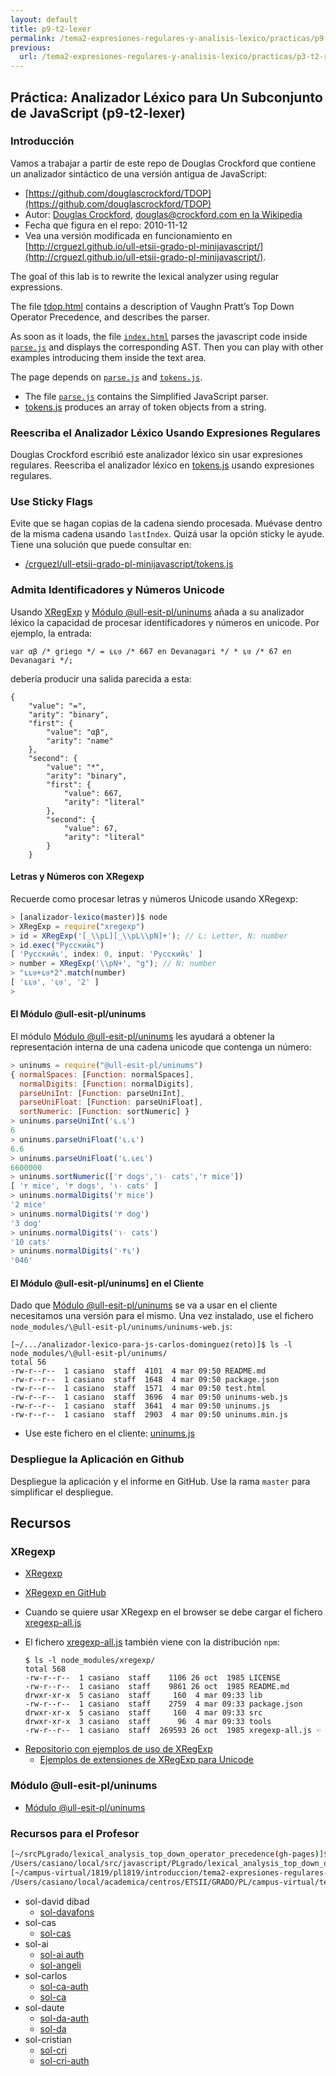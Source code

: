 ```yaml
---
layout: default
title: p9-t2-lexer
permalink: /tema2-expresiones-regulares-y-analisis-lexico/practicas/p9-t2-lexer
previous: 
  url: /tema2-expresiones-regulares-y-analisis-lexico/practicas/p3-t2-regexp/reto
---
```




## Práctica: Analizador Léxico para Un Subconjunto de JavaScript (p9-t2-lexer)


### Introducción

Vamos a trabajar a partir de este repo de Douglas Crockford que contiene un analizador sintáctico de una versión antigua de JavaScript:

-  [https://github.com/douglascrockford/TDOP](https://github.com/douglascrockford/TDOP)
-  Autor: [Douglas Crockford](http://www.crockford.com/), [douglas@crockford.com en la Wikipedia](https://en.wikipedia.org/wiki/Douglas_Crockford)
-  Fecha que figura en el repo: 2010-11-12
-  Vea una versión modificada en funcionamiento en [http://crguezl.github.io/ull-etsii-grado-pl-minijavascript/](http://crguezl.github.io/ull-etsii-grado-pl-minijavascript/). 
  

The goal of this lab is to rewrite the lexical analyzer using regular expressions.


The file [tdop.html](http://crguezl.github.io/ull-etsii-grado-pl-minijavascript/tdop.html) contains a description of Vaughn Pratt’s Top Down Operator
Precedence, and describes the parser.


As soon as it loads, the file [`index.html`](https://github.com/douglascrockford/TDOP/blob/master/index.html) parses the javascript code inside [`parse.js`](https://github.com/douglascrockford/TDOP/blob/master/parse.js) and displays the corresponding AST.
Then you can play with other examples introducing them inside the text area.

The page depends on [`parse.js`](https://github.com/douglascrockford/TDOP/blob/master/parse.js) and [`tokens.js`](https://github.com/douglascrockford/TDOP/blob/master/tokens.js).
-   The file [`parse.js`](https://github.com/douglascrockford/TDOP/blob/master/parse.js) contains the Simplified JavaScript parser.
-   [tokens.js](https://github.com/douglascrockford/TDOP/blob/master/tokens.js) produces an array of token objects from a string. 


### Reescriba el Analizador Léxico Usando Expresiones Regulares

Douglas Crockford escribió este analizador léxico sin usar expresiones
regulares. Reescriba el analizador léxico en [tokens.js](https://github.com/douglascrockford/TDOP/blob/master/tokens.js) usando expresiones regulares.

### Use Sticky Flags

Evite que se hagan copias de la cadena siendo procesada. Muévase
dentro de la misma cadena usando `lastIndex`. Quizá usar la opción sticky le ayude.
Tiene una solución que puede consultar en: 

- [/crguezl/ull-etsii-grado-pl-minijavascript/tokens.js](https://github.com/crguezl/ull-etsii-grado-pl-minijavascript/blob/gh-pages/tokens.js)

### Admita Identificadores y Números Unicode

Usando [XRegExp](http://xregexp.com/) y [Módulo @ull-esit-pl/uninums](https://www.npmjs.com/package/@ull-esit-pl/uninums) añada a su analizador léxico la capacidad de procesar identificadores y números en unicode.
Por ejemplo, la entrada:

```
var αβ /* griego */ = ६६७ /* 667 en Devanagari */ * ६७ /* 67 en Devanagari */;
```

debería producir una salida parecida a esta:

```
{
    "value": "=",
    "arity": "binary",
    "first": {
        "value": "αβ",
        "arity": "name"
    },
    "second": {
        "value": "*",
        "arity": "binary",
        "first": {
            "value": 667,
            "arity": "literal"
        },
        "second": {
            "value": 67,
            "arity": "literal"
        }
    }
```

#### Letras y Números con XRegexp

Recuerde como procesar letras y números Unicode usando XRegexp:

  ```js
  > [analizador-lexico(master)]$ node
  > XRegExp = require("xregexp")
  > id = XRegExp('[_\\pL][_\\pL\\pN]+'); // L: Letter, N: number
  > id.exec("Русский६")
  [ 'Русский६', index: 0, input: 'Русский६' ]
  > number = XRegExp('\\pN+', "g"); // N: number
  > "६६७+६७*2".match(number)
  [ '६६७', '६७', '2' ]
  > 
  ```

#### El Módulo @ull-esit-pl/uninums

El módulo [Módulo @ull-esit-pl/uninums](https://www.npmjs.com/package/@ull-esit-pl/uninums) les ayudará a obtener la representación interna de una cadena unicode que contenga un número:

```js
> uninums = require("@ull-esit-pl/uninums")
{ normalSpaces: [Function: normalSpaces],
  normalDigits: [Function: normalDigits],
  parseUniInt: [Function: parseUniInt],
  parseUniFloat: [Function: parseUniFloat],
  sortNumeric: [Function: sortNumeric] }
> uninums.parseUniInt('६.६')
6
> uninums.parseUniFloat('६.६')
6.6
> uninums.parseUniFloat('६.६e६')
6600000
> uninums.sortNumeric(['٣ dogs','١٠ cats','٢ mice']) 
[ '٢ mice', '٣ dogs', '١٠ cats' ]
> uninums.normalDigits('٢ mice')
'2 mice'
> uninums.normalDigits('٣ dog')
'3 dog'
> uninums.normalDigits('١٠ cats')
'10 cats'
> uninums.normalDigits('٠۴६')
'046'
```

#### El Módulo @ull-esit-pl/uninums] en el Cliente

Dado que [Módulo @ull-esit-pl/uninums](https://www.npmjs.com/package/@ull-esit-pl/uninums) se va a usar en el cliente necesitamos una versión para el mismo. Una vez instalado, use el fichero `node_modules/\@ull-esit-pl/uninums/uninums-web.js`:

```
[~/.../analizador-lexico-para-js-carlos-dominguez(reto)]$ ls -l node_modules/\@ull-esit-pl/uninums/
total 56
-rw-r--r--  1 casiano  staff  4101  4 mar 09:50 README.md
-rw-r--r--  1 casiano  staff  1648  4 mar 09:50 package.json
-rw-r--r--  1 casiano  staff  1571  4 mar 09:50 test.html
-rw-r--r--  1 casiano  staff  3696  4 mar 09:50 uninums-web.js
-rw-r--r--  1 casiano  staff  3641  4 mar 09:50 uninums.js
-rw-r--r--  1 casiano  staff  2903  4 mar 09:50 uninums.min.js
```

* Use este fichero en el cliente: [uninums.js](uninums.js)

### Despliegue la Aplicación en Github

Despliegue la aplicación y el informe en GitHub. Use la rama `master`
para simplificar el despliegue.

## Recursos

### XRegexp

* [XRegexp](http://xregexp.com/) 
- [XRegexp en GitHub](https://github.com/slevithan/xregexp)
- Cuando se quiere usar XRegexp en el browser se debe cargar el fichero [xregexp-all.js](https://unpkg.com/xregexp/xregexp-all.js)
- El fichero [xregexp-all.js](https://unpkg.com/xregexp/xregexp-all.js) también viene con la distribución `npm`:

  ```
  $ ls -l node_modules/xregexp/
  total 568
  -rw-r--r--  1 casiano  staff    1106 26 oct  1985 LICENSE
  -rw-r--r--  1 casiano  staff    9861 26 oct  1985 README.md
  drwxr-xr-x  5 casiano  staff     160  4 mar 09:33 lib
  -rw-r--r--  1 casiano  staff    2759  4 mar 09:33 package.json
  drwxr-xr-x  5 casiano  staff     160  4 mar 09:33 src
  drwxr-xr-x  3 casiano  staff      96  4 mar 09:33 tools
  -rw-r--r--  1 casiano  staff  269593 26 oct  1985 xregexp-all.js ☜
  ```

* [Repositorio con ejemplos de uso de XRegExp](https://github.com/ULL-ESIT-GRADOII-PL/xregexp-example) 
  * [Ejemplos de extensiones de XRegExp para Unicode](https://github.com/ULL-ESIT-GRADOII-PL/xregexp-example/blob/gh-pages/unicode.js)




### Módulo @ull-esit-pl/uninums

* [Módulo @ull-esit-pl/uninums](https://www.npmjs.com/package/@ull-esit-pl/uninums)

### Recursos para el Profesor

```bash
[~/srcPLgrado/lexical_analysis_top_down_operator_precedence(gh-pages)]$ pwd -P
/Users/casiano/local/src/javascript/PLgrado/lexical_analysis_top_down_operator_precedence
[~/campus-virtual/1819/pl1819/introduccion/tema2-expresiones-regulares-y-analisis-lexico/practicas/p4-t2-lexer/pl1718-solutions(master)]$ pwd -P
/Users/casiano/local/academica/centros/ETSII/GRADO/PL/campus-virtual/tema2-regexp-y-lexico/practica-analisis-lexico-tdop/solutions

```
* sol-david dibad
  * [sol-davafons](https://github.com/ULL-ESIT-PL-1819/p4-t2-lexer-Dibad)
* sol-cas
  * [sol-cas](https://github.com/ULL-ESIT-PL-1819/analizador-lexico-para-js)
* sol-ai
  * [sol-ai auth](https://github.com/ULL-ESIT-PL-1718/authentication-angeligareta)
  * [sol-angeli](https://github.com/ULL-ESIT-PL-1718/analizador-lexico-para-js-angeligareta)
* sol-carlos
  * [sol-ca-auth](https://github.com/ULL-ESIT-PL-1718/alu0100966589-AuthModule)
  * [sol-ca](https://github.com/ULL-ESIT-PL-1718/analizador-lexico-para-js-alu0100966589)
* sol-daute
  * [sol-da-auth](https://github.com/ULL-ESIT-PL-1718/auth-alu0100973914)
  * [sol-da](https://github.com/ULL-ESIT-PL-1718/analizador-lexico-para-js-alu0100973914)
* sol-cristian
  * [sol-cri](https://github.com/ULL-ESIT-PL-1718/analizador-lexico-para-js-alu0100945850)
  * [sol-cri-auth](https://github.com/ULL-ESIT-PL-1718/auth-alu0100945850)




